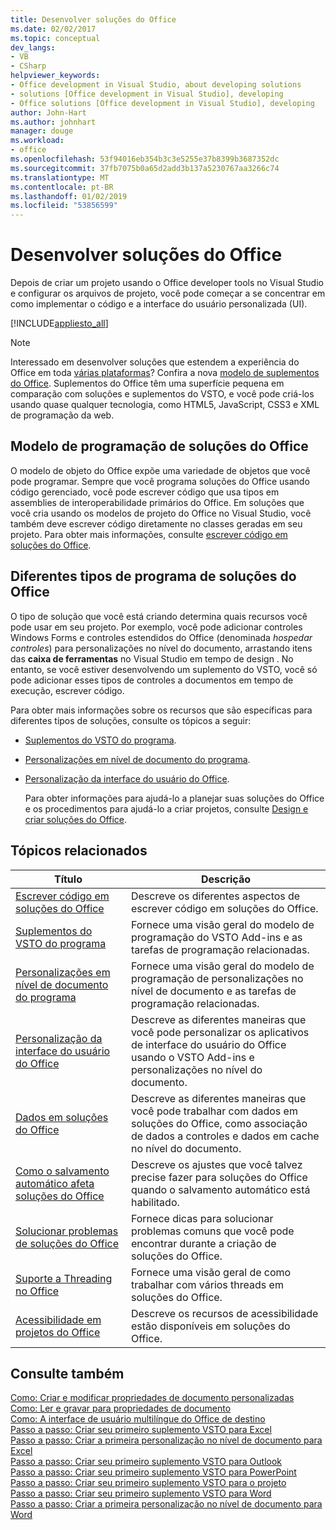 ```yaml
---
title: Desenvolver soluções do Office
ms.date: 02/02/2017
ms.topic: conceptual
dev_langs:
- VB
- CSharp
helpviewer_keywords:
- Office development in Visual Studio, about developing solutions
- solutions [Office development in Visual Studio], developing
- Office solutions [Office development in Visual Studio], developing
author: John-Hart
ms.author: johnhart
manager: douge
ms.workload:
- office
ms.openlocfilehash: 53f94016eb354b3c3e5255e37b8399b3687352dc
ms.sourcegitcommit: 37fb7075b0a65d2add3b137a5230767aa3266c74
ms.translationtype: MT
ms.contentlocale: pt-BR
ms.lasthandoff: 01/02/2019
ms.locfileid: "53856599"
---
```

# <a name="develop-office-solutions"></a>Desenvolver soluções do Office
  Depois de criar um projeto usando o Office developer tools no Visual Studio e configurar os arquivos de projeto, você pode começar a se concentrar em como implementar o código e a interface do usuário personalizada (UI).  
  
 [!INCLUDE[appliesto_all](../vsto/includes/appliesto-all-md.md)]  
  
> [!NOTE]  
>  Interessado em desenvolver soluções que estendem a experiência do Office em toda [várias plataformas](https://dev.office.com/add-in-availability)? Confira a nova [modelo de suplementos do Office](https://dev.office.com/docs/add-ins/overview/office-add-ins). Suplementos do Office têm uma superfície pequena em comparação com soluções e suplementos do VSTO, e você pode criá-los usando quase qualquer tecnologia, como HTML5, JavaScript, CSS3 e XML de programação da web.  
  
## <a name="office-solutions-programming-model"></a>Modelo de programação de soluções do Office  
 O modelo de objeto do Office expõe uma variedade de objetos que você pode programar. Sempre que você programa soluções do Office usando código gerenciado, você pode escrever código que usa tipos em assemblies de interoperabilidade primários do Office. Em soluções que você cria usando os modelos de projeto do Office no Visual Studio, você também deve escrever código diretamente no classes geradas em seu projeto. Para obter mais informações, consulte [escrever código em soluções do Office](../vsto/writing-code-in-office-solutions.md).  
  
## <a name="program-different-types-of-office-solutions"></a>Diferentes tipos de programa de soluções do Office  
 O tipo de solução que você está criando determina quais recursos você pode usar em seu projeto. Por exemplo, você pode adicionar controles Windows Forms e controles estendidos do Office (denominada *hospedar controles*) para personalizações no nível do documento, arrastando itens das **caixa de ferramentas** no Visual Studio em tempo de design . No entanto, se você estiver desenvolvendo um suplemento do VSTO, você só pode adicionar esses tipos de controles a documentos em tempo de execução, escrever código.  
  
 Para obter mais informações sobre os recursos que são específicas para diferentes tipos de soluções, consulte os tópicos a seguir:  
  
- [Suplementos do VSTO do programa](../vsto/programming-vsto-add-ins.md).  
  
- [Personalizações em nível de documento do programa](../vsto/programming-document-level-customizations.md).  
  
- [Personalização da interface do usuário do Office](../vsto/office-ui-customization.md).  
  
  Para obter informações para ajudá-lo a planejar suas soluções do Office e os procedimentos para ajudá-lo a criar projetos, consulte [Design e criar soluções do Office](../vsto/designing-and-creating-office-solutions.md).  
  
## <a name="related-topics"></a>Tópicos relacionados  
  
|Título|Descrição|  
|-----------|-----------------|  
|[Escrever código em soluções do Office](../vsto/writing-code-in-office-solutions.md)|Descreve os diferentes aspectos de escrever código em soluções do Office.|  
|[Suplementos do VSTO do programa](../vsto/programming-vsto-add-ins.md)|Fornece uma visão geral do modelo de programação do VSTO Add-ins e as tarefas de programação relacionadas.|  
|[Personalizações em nível de documento do programa](../vsto/programming-document-level-customizations.md)|Fornece uma visão geral do modelo de programação de personalizações no nível de documento e as tarefas de programação relacionadas.|  
|[Personalização da interface do usuário do Office](../vsto/office-ui-customization.md)|Descreve as diferentes maneiras que você pode personalizar os aplicativos de interface do usuário do Office usando o VSTO Add-ins e personalizações no nível do documento.|  
|[Dados em soluções do Office](../vsto/data-in-office-solutions.md)|Descreve as diferentes maneiras que você pode trabalhar com dados em soluções do Office, como associação de dados a controles e dados em cache no nível do documento.|  
|[Como o salvamento automático afeta soluções do Office](./how-autosave-impacts-office-solutions.md)|Descreve os ajustes que você talvez precise fazer para soluções do Office quando o salvamento automático está habilitado.|
|[Solucionar problemas de soluções do Office](../vsto/troubleshooting-office-solutions.md)|Fornece dicas para solucionar problemas comuns que você pode encontrar durante a criação de soluções do Office.|  
|[Suporte a Threading no Office](../vsto/threading-support-in-office.md)|Fornece uma visão geral de como trabalhar com vários threads em soluções do Office.|  
|[Acessibilidade em projetos do Office](../vsto/accessibility-in-office-projects.md)|Descreve os recursos de acessibilidade estão disponíveis em soluções do Office.|  
  
## <a name="see-also"></a>Consulte também  
 [Como: Criar e modificar propriedades de documento personalizadas](../vsto/how-to-create-and-modify-custom-document-properties.md)   
 [Como: Ler e gravar para propriedades de documento](../vsto/how-to-read-from-and-write-to-document-properties.md)   
 [Como: A interface de usuário multilíngue do Office de destino](../vsto/how-to-target-the-office-multilingual-user-interface.md)   
 [Passo a passo: Criar seu primeiro suplemento VSTO para Excel](../vsto/walkthrough-creating-your-first-vsto-add-in-for-excel.md)   
 [Passo a passo: Criar a primeira personalização no nível de documento para Excel](../vsto/walkthrough-creating-your-first-document-level-customization-for-excel.md)   
 [Passo a passo: Criar seu primeiro suplemento VSTO para Outlook](../vsto/walkthrough-creating-your-first-vsto-add-in-for-outlook.md)   
 [Passo a passo: Criar seu primeiro suplemento VSTO para PowerPoint](../vsto/walkthrough-creating-your-first-vsto-add-in-for-powerpoint.md)   
 [Passo a passo: Criar seu primeiro suplemento VSTO para o projeto](../vsto/walkthrough-creating-your-first-vsto-add-in-for-project.md)   
 [Passo a passo: Criar seu primeiro suplemento VSTO para Word](../vsto/walkthrough-creating-your-first-vsto-add-in-for-word.md)   
 [Passo a passo: Criar a primeira personalização no nível de documento para Word](../vsto/walkthrough-creating-your-first-document-level-customization-for-word.md)  
